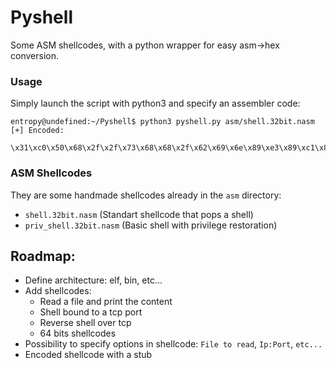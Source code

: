 # Pyshell
Some ASM shellcodes, with a python wrapper for easy asm->hex conversion.

### Usage

Simply launch the script with python3 and specify an assembler code:

```
entropy@undefined:~/Pyshell$ python3 pyshell.py asm/shell.32bit.nasm 
[+] Encoded:
 \x31\xc0\x50\x68\x2f\x2f\x73\x68\x68\x2f\x62\x69\x6e\x89\xe3\x89\xc1\x89\xc2\xb0\x0b\xcd\x80
 ```
 
 ### ASM Shellcodes
 
 They are some handmade shellcodes already in the `asm` directory:
  - `shell.32bit.nasm`          (Standart shellcode that pops a shell)
  - `priv_shell.32bit.nasm`     (Basic shell with privilege restoration)
    
 ## Roadmap:
  - Define architecture: elf, bin, etc...
  - Add shellcodes:
    - Read a file and print the content
    - Shell bound to a tcp port
    - Reverse shell over tcp
    - 64 bits shellcodes
  - Possibility to specify options in shellcode: `File to read`, `Ip:Port`, `etc...`
  - Encoded shellcode with a stub
